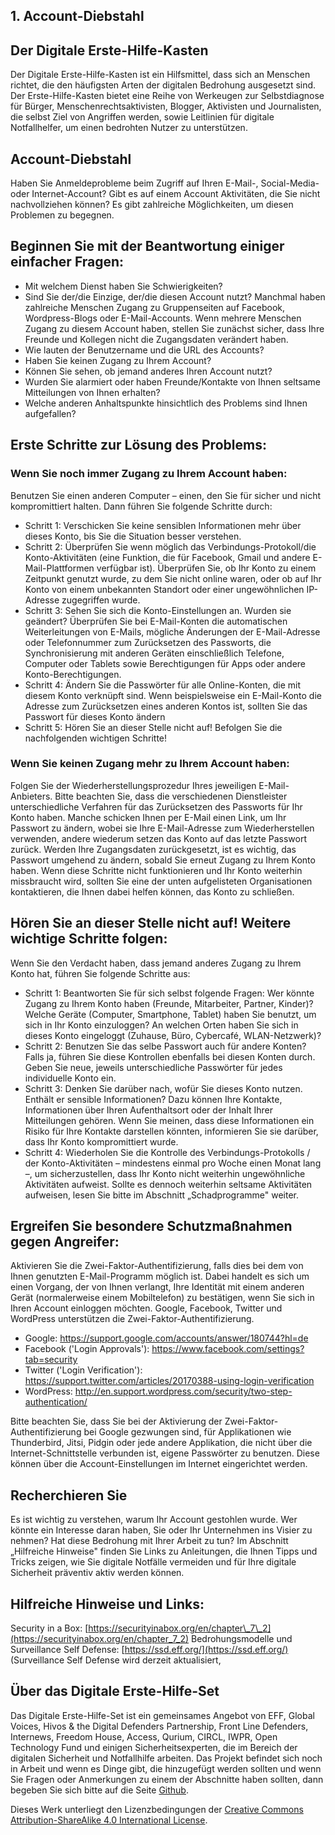 ## **1. Account-Diebstahl**

## **Der Digitale Erste-Hilfe-Kasten**

Der Digitale Erste-Hilfe-Kasten ist ein Hilfsmittel, dass sich an Menschen richtet, die den häufigsten Arten der digitalen Bedrohung ausgesetzt sind. Der Erste-Hilfe-Kasten bietet eine Reihe von Werkeugen zur Selbstdiagnose für Bürger, Menschenrechtsaktivisten, Blogger, Aktivisten und Journalisten, die selbst Ziel von Angriffen werden, sowie Leitlinien für digitale Notfallhelfer, um einen bedrohten Nutzer zu unterstützen.

## **Account-Diebstahl**

Haben Sie Anmeldeprobleme beim Zugriff auf Ihren E-Mail-, Social-Media- oder Internet-Account? Gibt es auf einem Account Aktivitäten, die Sie nicht nachvollziehen können? Es gibt zahlreiche Möglichkeiten, um diesen Problemen zu begegnen.

## **Beginnen Sie mit der Beantwortung einiger einfacher Fragen:**

- Mit welchem Dienst haben Sie Schwierigkeiten?
- Sind Sie der/die Einzige, der/die diesen Account nutzt? Manchmal haben zahlreiche Menschen Zugang zu Gruppenseiten auf Facebook, Wordpress-Blogs oder E-Mail-Accounts. Wenn mehrere Menschen Zugang zu diesem Account haben, stellen Sie zunächst sicher, dass Ihre Freunde und Kollegen nicht die Zugangsdaten verändert haben.
- Wie lauten der Benutzername und die URL des Accounts?
- Haben Sie keinen Zugang zu Ihrem Account?
- Können Sie sehen, ob jemand anderes Ihren Account nutzt?
- Wurden Sie alarmiert oder haben Freunde/Kontakte von Ihnen seltsame Mitteilungen von Ihnen erhalten?
- Welche anderen Anhaltspunkte hinsichtlich des Problems sind Ihnen aufgefallen?

## **Erste Schritte zur Lösung des Problems:**

### **Wenn Sie noch immer Zugang zu Ihrem Account haben:**

Benutzen Sie einen anderen Computer – einen, den Sie für sicher und nicht kompromittiert halten. Dann führen Sie folgende Schritte durch:

- Schritt 1: Verschicken Sie keine sensiblen Informationen mehr über dieses Konto, bis Sie die Situation besser verstehen.
- Schritt 2: Überprüfen Sie wenn möglich das Verbindungs-Protokoll/die Konto-Aktivitäten (eine Funktion, die für Facebook, Gmail und andere E-Mail-Plattformen verfügbar ist). Überprüfen Sie, ob Ihr Konto zu einem Zeitpunkt genutzt wurde, zu dem Sie nicht online waren, oder ob auf Ihr Konto von einem unbekannten Standort oder einer ungewöhnlichen IP-Adresse zugegriffen wurde.
- Schritt 3: Sehen Sie sich die Konto-Einstellungen an. Wurden sie geändert? Überprüfen Sie bei E-Mail-Konten die automatischen Weiterleitungen von E-Mails, mögliche Änderungen der E-Mail-Adresse oder Telefonnummer zum Zurücksetzen des Passworts, die Synchronisierung mit anderen Geräten einschließlich Telefone, Computer oder Tablets sowie Berechtigungen für Apps oder andere Konto-Berechtigungen.
- Schritt 4: Ändern Sie die Passwörter für alle Online-Konten, die mit diesem Konto verknüpft sind. Wenn beispielsweise ein E-Mail-Konto die Adresse zum Zurücksetzen eines anderen Kontos ist, sollten Sie das Passwort für dieses Konto ändern
- Schritt 5: Hören Sie an dieser Stelle nicht auf! Befolgen Sie die nachfolgenden wichtigen Schritte!

### **Wenn Sie keinen Zugang mehr zu Ihrem Account haben:**

Folgen Sie der Wiederherstellungsprozedur Ihres jeweiligen E-Mail-Anbieters. Bitte beachten Sie, dass die verschiedenen Dienstleister unterschiedliche Verfahren für das Zurücksetzen des Passworts für Ihr Konto haben. Manche schicken Ihnen per E-Mail einen Link, um Ihr Passwort zu ändern, wobei sie Ihre E-Mail-Adresse zum Wiederherstellen verwenden, andere wiederum setzen das Konto auf das letzte Passwort zurück. Werden Ihre Zugangsdaten zurückgesetzt, ist es wichtig, das Passwort umgehend zu ändern, sobald Sie erneut Zugang zu Ihrem Konto haben. Wenn diese Schritte nicht funktionieren und Ihr Konto weiterhin missbraucht wird, sollten Sie eine der unten aufgelisteten Organisationen kontaktieren, die Ihnen dabei helfen können, das Konto zu schließen.

## **Hören Sie an dieser Stelle nicht auf! Weitere wichtige Schritte folgen:**

Wenn Sie den Verdacht haben, dass jemand anderes Zugang zu Ihrem Konto hat, führen Sie folgende Schritte aus:

- Schritt 1: Beantworten Sie für sich selbst folgende Fragen: Wer könnte Zugang zu Ihrem Konto haben (Freunde, Mitarbeiter, Partner, Kinder)? Welche Geräte (Computer, Smartphone, Tablet) haben Sie benutzt, um sich in Ihr Konto einzuloggen? An welchen Orten haben Sie sich in dieses Konto eingeloggt (Zuhause, Büro, Cybercafé, WLAN-Netzwerk)?
- Schritt 2: Benutzen Sie das selbe Passwort auch für andere Konten? Falls ja, führen Sie diese Kontrollen ebenfalls bei diesen Konten durch. Geben Sie neue, jeweils unterschiedliche Passwörter für jedes individuelle Konto ein.
- Schritt 3: Denken Sie darüber nach, wofür Sie dieses Konto nutzen. Enthält er sensible Informationen? Dazu können Ihre Kontakte, Informationen über Ihren Aufenthaltsort oder der Inhalt Ihrer Mitteilungen gehören. Wenn Sie meinen, dass diese Informationen ein Risiko für Ihre Kontakte darstellen könnten, informieren Sie sie darüber, dass Ihr Konto kompromittiert wurde.
- Schritt 4: Wiederholen Sie die Kontrolle des Verbindungs-Protokolls / der Konto-Aktivitäten – mindestens einmal pro Woche einen Monat lang –, um sicherzustellen, dass Ihr Konto nicht weiterhin ungewöhnliche Aktivitäten aufweist. Sollte es dennoch weiterhin seltsame Aktivitäten aufweisen, lesen Sie bitte im Abschnitt „Schadprogramme" weiter.

## **Ergreifen Sie besondere Schutzmaßnahmen gegen Angreifer:**

Aktivieren Sie die Zwei-Faktor-Authentifizierung, falls dies bei dem von Ihnen genutzten E-Mail-Programm möglich ist. Dabei handelt es sich um einen Vorgang, der von Ihnen verlangt, Ihre Identität mit einem anderen Gerät (normalerweise einem Mobiltelefon) zu bestätigen, wenn Sie sich in Ihren Account einloggen möchten. Google, Facebook, Twitter und WordPress unterstützen die Zwei-Faktor-Authentifizierung.

- Google: https://support.google.com/accounts/answer/180744?hl=de&nbsp;
- Facebook ('Login Approvals'): https://www.facebook.com/settings?tab=security&nbsp;
- Twitter ('Login Verification'): https://support.twitter.com/articles/20170388-using-login-verification&nbsp;
- WordPress: http://en.support.wordpress.com/security/two-step-authentication/&nbsp;

Bitte beachten Sie, dass Sie bei der Aktivierung der Zwei-Faktor-Authentifizierung bei Google gezwungen sind, für Applikationen wie Thunderbird, Jitsi, Pidgin oder jede andere Applikation, die nicht über die Internet-Schnittstelle verbunden ist, eigene Passwörter zu benutzen. Diese können über die Account-Einstellungen im Internet eingerichtet werden.

## **Recherchieren Sie**

Es ist wichtig zu verstehen, warum Ihr Account gestohlen wurde. Wer könnte ein Interesse daran haben, Sie oder Ihr Unternehmen ins Visier zu nehmen? Hat diese Bedrohung mit Ihrer Arbeit zu tun? Im Abschnitt „Hilfreiche Hinweise" finden Sie Links zu Anleitungen, die Ihnen Tipps und Tricks zeigen, wie Sie digitale Notfälle vermeiden und für Ihre digitale Sicherheit präventiv aktiv werden können.

## **Hilfreiche Hinweise und Links:**

Security in a Box: [https://securityinabox.org/en/chapter\_7\_2](https://securityinabox.org/en/chapter_7_2) Bedrohungsmodelle und Surveillance Self Defense: [https://ssd.eff.org/](https://ssd.eff.org/) (Surveillance Self Defense wird derzeit aktualisiert, 

## **Über das Digitale Erste-Hilfe-Set**

Das Digitale Erste-Hilfe-Set ist ein gemeinsames Angebot von EFF, Global Voices, Hivos & the Digital Defenders Partnership, Front Line Defenders, Internews, Freedom House, Access, Qurium, CIRCL, IWPR, Open Technology Fund und einigen Sicherheitsexperten, die im Bereich der digitalen Sicherheit und Notfallhilfe arbeiten. Das Projekt befindet sich noch in Arbeit und wenn es Dinge gibt, die hinzugefügt werden sollten und wenn Sie Fragen oder Anmerkungen zu einem der Abschnitte haben sollten, dann begeben Sie sich bitte auf die Seite [Github](https://github.com/RaReNet/DFAK).

Dieses Werk unterliegt den Lizenzbedingungen der [Creative Commons Attribution-ShareAlike 4.0 International License](http://creativecommons.org/licenses/by-sa/4.0/).

